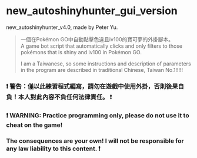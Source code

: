 # new_autoshinyhunter_gui_version
new_autoshinyhunter_v4.0, made by Peter Yu.  

> 一個在Pokémon GO中自動點擊色違且iv100的寶可夢的外掛腳本。    
> A game bot script that automatically clicks and only filters to those pokémons that is shiny and iv100 in Pokémon GO.
>
> I am a Taiwanese, so some instructions and description of parameters in the program are described in traditional Chinese, Taiwan No.1!!!!!

### ❗ 警告：僅以此練習程式編寫，請勿在遊戲中使用外掛，否則後果自負！本人對此內容不負任何法律責任。 ❗    
### ❗ WARNING: Practice programming only, please do not use it to cheat on the game!     
### The consequences are your own! I will not be responsible for any law liability to this content. ❗    
